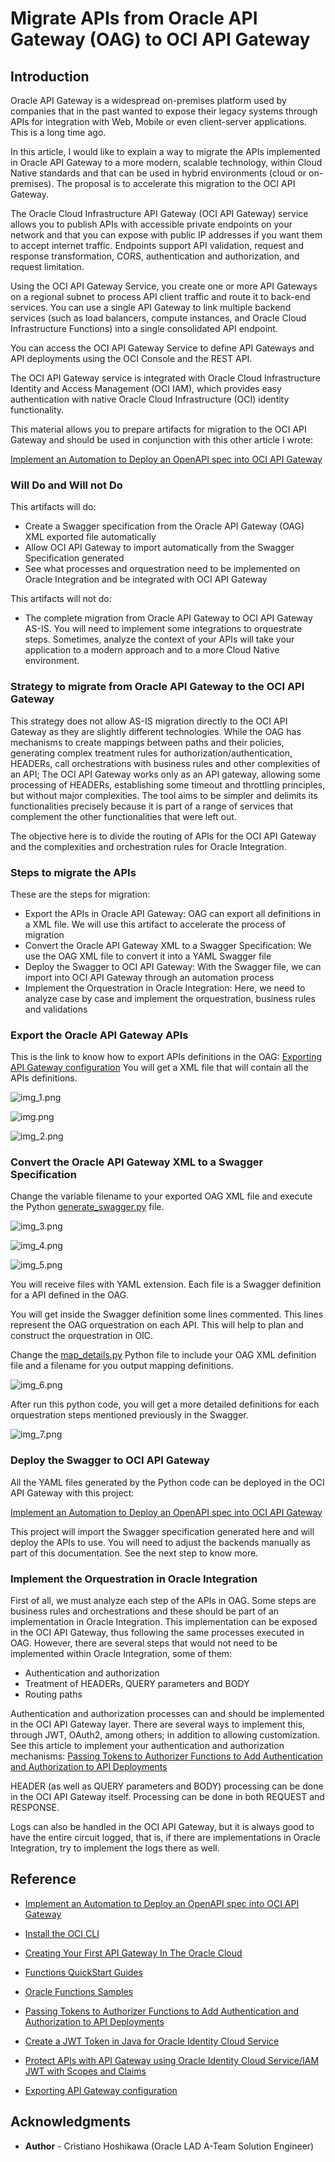 # Migrate APIs from Oracle API Gateway (OAG) to OCI API Gateway

## Introduction

Oracle API Gateway is a widespread on-premises platform used by companies that in the past wanted to expose their legacy systems through APIs for integration with Web, Mobile or even client-server applications. This is a long time ago.

In this article, I would like to explain a way to migrate the APIs implemented in Oracle API Gateway to a more modern, scalable technology, within Cloud Native standards and that can be used in hybrid environments (cloud or on-premises). The proposal is to accelerate this migration to the OCI API Gateway.

The Oracle Cloud Infrastructure API Gateway (OCI API Gateway) service allows you to publish APIs with accessible private endpoints on your network and that you can expose with public IP addresses if you want them to accept internet traffic. Endpoints support API validation, request and response transformation, CORS, authentication and authorization, and request limitation.

Using the OCI API Gateway Service, you create one or more API Gateways on a regional subnet to process API client traffic and route it to back-end services. You can use a single API Gateway to link multiple backend services (such as load balancers, compute instances, and Oracle Cloud Infrastructure Functions) into a single consolidated API endpoint.

You can access the OCI API Gateway Service to define API Gateways and API deployments using the OCI Console and the REST API.

The OCI API Gateway service is integrated with Oracle Cloud Infrastructure Identity and Access Management (OCI IAM), which provides easy authentication with native Oracle Cloud Infrastructure (OCI) identity functionality.

This material allows you to prepare artifacts for migration to the OCI API Gateway and should be used in conjunction with this other article I wrote:

[Implement an Automation to Deploy an OpenAPI spec into OCI API Gateway](https://github.com/hoshikawa2/OCI_API_Gateway_Automation2/blob/main/README.md)

### Will Do and Will not Do

This artifacts will do:

- Create a Swagger specification from the Oracle API Gateway (OAG) XML exported file automatically
- Allow OCI API Gateway to import automatically from the Swagger Specification generated
- See what processes and orquestration need to be implemented on Oracle Integration and be integrated with OCI API Gateway

This artifacts will not do:

- The complete migration from Oracle API Gateway to OCI API Gateway AS-IS. You will need to implement some integrations to orquestrate steps. Sometimes, analyze the context of your APIs will take your application to a modern approach and to a more Cloud Native environment.

### Strategy to migrate from Oracle API Gateway to the OCI API Gateway

This strategy does not allow AS-IS migration directly to the OCI API Gateway as they are slightly different technologies.
While the OAG has mechanisms to create mappings between paths and their policies, generating complex treatment rules for authorization/authentication, HEADERs, call orchestrations with business rules and other complexities of an API; The OCI API Gateway works only as an API gateway, allowing some processing of HEADERs, establishing some timeout and throttling principles, but without major complexities. The tool aims to be simpler and delimits its functionalities precisely because it is part of a range of services that complement the other functionalities that were left out.

The objective here is to divide the routing of APIs for the OCI API Gateway and the complexities and orchestration rules for Oracle Integration.

### Steps to migrate the APIs

These are the steps for migration:

- Export the APIs in Oracle API Gateway: OAG can export all definitions in a XML file. We will use this artifact to accelerate the process of migration
- Convert the Oracle API Gateway XML to a Swagger Specification: We use the OAG XML file to convert it into a YAML Swagger file
- Deploy the Swagger to OCI API Gateway: With the Swagger file, we can import into OCI API Gateway through an automation process
- Implement the Orquestration in Oracle Integration: Here, we need to analyze case by case and implement the orquestration, business rules and validations

### Export the Oracle API Gateway APIs

This is the link to know how to export APIs definitions in the OAG: [Exporting API Gateway configuration](https://docs.oracle.com/cd/E39820_01/doc.11121/gateway_docs/content/general_export.html)
You will get a XML file that will contain all the APIs definitions.

![img_1.png](images/img_1.png)

![img.png](images/img.png)

![img_2.png](images/img_2.png)

### Convert the Oracle API Gateway XML to a Swagger Specification 

Change the variable filename to your exported OAG XML file and execute the Python [generate_swagger.py](./source/generate_swagger.py) file.

![img_3.png](images/img_3.png)

![img_4.png](images/img_4.png)

![img_5.png](images/img_5.png)

You will receive files with YAML extension. Each file is a Swagger definition for a API defined in the OAG.

You will get inside the Swagger definition some lines commented. This lines represent the OAG orquestration on each API. This will help to plan and construct the orquestration in OIC.

Change the [map_details.py](./source/map_details.py) Python file to include your OAG XML definition file and a filename for you output mapping definitions.

![img_6.png](images/img_6.png)

After run this python code, you will get a more detailed definitions for each orquestration steps mentioned previously in the Swagger.

![img_7.png](images/img_7.png)

### Deploy the Swagger to OCI API Gateway

All the YAML files generated by the Python code can be deployed in the OCI API Gateway with this project:

[Implement an Automation to Deploy an OpenAPI spec into OCI API Gateway](https://github.com/hoshikawa2/OCI_API_Gateway_Automation2/blob/main/README.md)

This project will import the Swagger specification generated here and will deploy the APIs to use.
You will need to adjust the backends manually as part of this documentation. See the next step to know more.

### Implement the Orquestration in Oracle Integration

First of all, we must analyze each step of the APIs in OAG.
Some steps are business rules and orchestrations and these should be part of an implementation in Oracle Integration. This implementation can be exposed in the OCI API Gateway, thus following the same processes executed in OAG.
However, there are several steps that would not need to be implemented within Oracle Integration, some of them:


- Authentication and authorization
- Treatment of HEADERs, QUERY parameters and BODY
- Routing paths

Authentication and authorization processes can and should be implemented in the OCI API Gateway layer. There are several ways to implement this, through JWT, OAuth2, among others; in addition to allowing customization. See this article to implement your authentication and authorization mechanisms: [Passing Tokens to Authorizer Functions to Add Authentication and Authorization to API Deployments](https://docs.oracle.com/en-us/iaas/Content/APIGateway/Tasks/apigatewayusingauthorizerfunction.htm)

HEADER (as well as QUERY parameters and BODY) processing can be done in the OCI API Gateway itself. Processing can be done in both REQUEST and RESPONSE.

Logs can also be handled in the OCI API Gateway, but it is always good to have the entire circuit logged, that is, if there are implementations in Oracle Integration, try to implement the logs there as well.

## Reference

- [Implement an Automation to Deploy an OpenAPI spec into OCI API Gateway](https://github.com/hoshikawa2/OCI_API_Gateway_Automation2/blob/main/README.md)

- [Install the OCI CLI](https://docs.oracle.com/en-us/iaas/Content/API/SDKDocs/cliinstall.htm)
- [Creating Your First API Gateway In The Oracle Cloud](https://blogs.oracle.com/developers/post/creating-your-first-api-gateway-in-the-oracle-cloud)
- [Functions QuickStart Guides](https://docs.oracle.com/en-us/iaas/Content/Functions/Tasks/functionsquickstartguidestop.htm)
- [Oracle Functions Samples](https://github.com/oracle-samples/oracle-functions-samples)
- [Passing Tokens to Authorizer Functions to Add Authentication and Authorization to API Deployments](https://docs.oracle.com/en-us/iaas/Content/APIGateway/Tasks/apigatewayusingauthorizerfunction.htm)
- [Create a JWT Token in Java for Oracle Identity Cloud Service](https://www.ateam-oracle.com/post/create-a-jwt-token-in-java-for-oracle-idcs)
- [Protect APIs with API Gateway using Oracle Identity Cloud Service/IAM JWT with Scopes and Claims](https://blogs.oracle.com/coretec/post/protect-apis-with-api-gateway-using-idcsiam-jwt-with-scopes-and-claims)
- [Exporting API Gateway configuration](https://docs.oracle.com/cd/E39820_01/doc.11121/gateway_docs/content/general_export.html)

## Acknowledgments

- **Author** - Cristiano Hoshikawa (Oracle LAD A-Team Solution Engineer)
